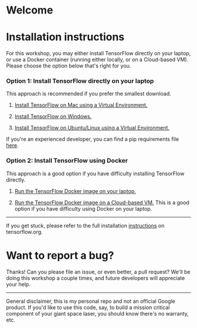 # Welcome

# Installation instructions

For this workshop, you may either install TensorFlow directly on your laptop, or use a Docker container (running either locally, or on a Cloud-based VM). Please choose the option below that's right for you.

### Option 1: Install TensorFlow directly on your laptop
This approach is recommended if you prefer the smallest download.

1. [Install TensorFlow on Mac using a Virtual Environment.](setup/install-mac.md) 

1. [Install TensorFlow on Windows.](setup/install-win.md)

1. [Install TensorFlow on Ubuntu/Linux using a Virtual Environment.](setup/install-ubuntu.md)

If you're an experienced developer, you can find a pip requirements file [here](setup/requirements.txt).

### Option 2: Install TensorFlow using Docker

This approach is a good option if you have difficulty installing TensorFlow directly.

1. [Run the TensorFlow Docker image on your laptop.](setup/install-docker.md)

1. [Run the TensorFlow Docker image on a Cloud-based VM.](setup/install-cloud.md) This is a good option if you have difficulty using Docker on your laptop.

---
If you get stuck, please refer to the full installation [instructions](https://www.tensorflow.org/install/) on tensorflow.org.

# Want to report a bug?

Thanks! Can you please file an issue, or even better, a pull request? We'll be doing this workshop a couple times, and future developers will appreciate your help.

- - -

General disclaimer, this is my personal repo and not an official Google product. If you'd like to use this code, say, to build a mission critical component of your giant space laser, you should know there's no warranty, etc.